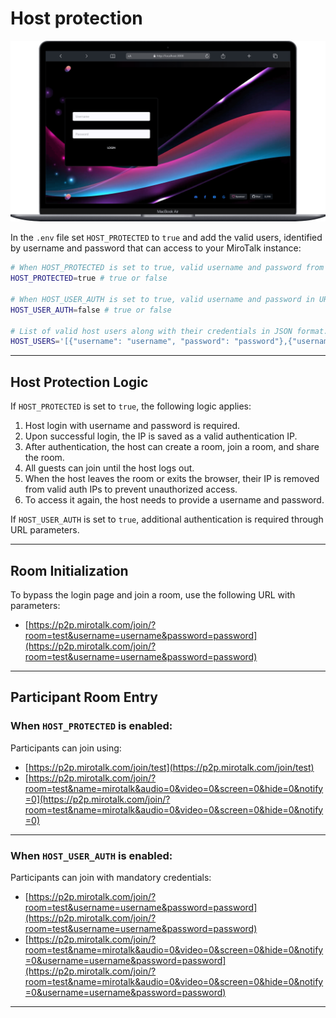 # Host protection

![mirotalk-hp](../images/mirotalk-hp.png)

In the `.env` file set `HOST_PROTECTED` to `true` and add the valid users, identified by username and password that can access to your MiroTalk instance:

```bash
# When HOST_PROTECTED is set to true, valid username and password from the HOST_USERS list are required to initialize or join a room.
HOST_PROTECTED=true # true or false

# When HOST_USER_AUTH is set to true, valid username and password in URL parameters are required for authentication.
HOST_USER_AUTH=false # true or false

# List of valid host users along with their credentials in JSON format.
HOST_USERS='[{"username": "username", "password": "password"},{"username": "username2", "password": "password2"}]'
```

---

## Host Protection Logic

If `HOST_PROTECTED` is set to `true`, the following logic applies:

1. Host login with username and password is required.
2. Upon successful login, the IP is saved as a valid authentication IP.
3. After authentication, the host can create a room, join a room, and share the room.
4. All guests can join until the host logs out.
5. When the host leaves the room or exits the browser, their IP is removed from valid auth IPs to prevent unauthorized access.
6. To access it again, the host needs to provide a username and password.

If `HOST_USER_AUTH` is set to `true`, additional authentication is required through URL parameters.

---

## Room Initialization

To bypass the login page and join a room, use the following URL with parameters:

- [https://p2p.mirotalk.com/join/?room=test&username=username&password=password](https://p2p.mirotalk.com/join/?room=test&username=username&password=password)

---

## Participant Room Entry

### When `HOST_PROTECTED` is enabled:

Participants can join using:

- [https://p2p.mirotalk.com/join/test](https://p2p.mirotalk.com/join/test)
- [https://p2p.mirotalk.com/join/?room=test&name=mirotalk&audio=0&video=0&screen=0&hide=0&notify=0](https://p2p.mirotalk.com/join/?room=test&name=mirotalk&audio=0&video=0&screen=0&hide=0&notify=0)

---

### When `HOST_USER_AUTH` is enabled:

Participants can join with mandatory credentials:

- [https://p2p.mirotalk.com/join/?room=test&username=username&password=password](https://p2p.mirotalk.com/join/?room=test&username=username&password=password)
- [https://p2p.mirotalk.com/join/?room=test&name=mirotalk&audio=0&video=0&screen=0&hide=0&notify=0&username=username&password=password](https://p2p.mirotalk.com/join/?room=test&name=mirotalk&audio=0&video=0&screen=0&hide=0&notify=0&username=username&password=password)

---
